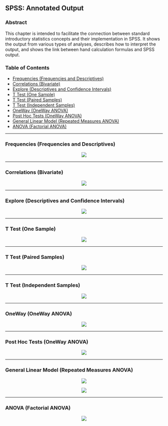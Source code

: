 ## SPSS: Annotated Output

### Abstract

This chapter is intended to facilitate the connection between standard introductory statistics concepts and their implementation in SPSS. It shows the output from various types of analyses, describes how to interpret the output, and shows the link between hand calculation formulas and SPSS output.

### Table of Contents

- [Frequencies (Frequencies and Descriptives)](#frequencies-frequencies-and-descriptives)
- [Correlations (Bivariate)](#correlations-bivariate)
- [Explore (Descriptives and Confidence Intervals)](#explore-descriptives-and-confidence-intervals)
- [T Test (One Sample)](#t-test-one-sample)
- [T Test (Paired Samples)](#t-test-paired-samples)
- [T Test (Independent Samples)](#t-test-independent-samples)
- [OneWay (OneWay ANOVA)](#oneway-oneway-anova)
- [Post Hoc Tests (OneWay ANOVA)](#post-hoc-tests-oneway-anova)
- [General Linear Model (Repeated Measures ANOVA)](#general-linear-model-repeated-measures-anova)
- [ANOVA (Factorial ANOVA)](#anova-factorial-anova)

---

### Frequencies (Frequencies and Descriptives)

<p align="center"><kbd><img src="frequencies.png"></kbd></p>

---

### Correlations (Bivariate)

<p align="center"><kbd><img src="correlations.png"></kbd></p>

---

### Explore (Descriptives and Confidence Intervals)

<p align="center"><kbd><img src="explore.png"></kbd></p>

---

### T Test (One Sample)

<p align="center"><kbd><img src="onesample.png"></kbd></p>

---

### T Test (Paired Samples)

<p align="center"><kbd><img src="paired.png"></kbd></p>

---

### T Test (Independent Samples)

<p align="center"><kbd><img src="independent.png"></kbd></p>

---

### OneWay (OneWay ANOVA)

<p align="center"><kbd><img src="oneway.png"></kbd></p>

---

### Post Hoc Tests (OneWay ANOVA)

<p align="center"><kbd><img src="posthocs.png"></kbd></p>

---

### General Linear Model (Repeated Measures ANOVA)

<p align="center"><kbd><img src="repeated1.png"></kbd></p>
<p align="center"><kbd><img src="repeated2.png"></kbd></p>

---

### ANOVA (Factorial ANOVA)

<p align="center"><kbd><img src="factorial.png"></kbd></p>
